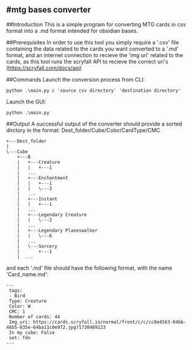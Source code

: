 #mtg bases converter
------------------------------------------------------------
##Introduction
This is a simple program for converting MTG cards in csv format into a .md format
intended for obsidian bases.

##Prerequisites
In order to use this tool you simply require a '.csv' file containing the data related to the cards you want converted to a '.md' format,
and an internet connection to recieve the 'img uri' related to the cards, as this tool runs the scryfall API to recieve the correct uri's (https://scryfall.com/docs/api)

##Commands
Launch the conversion process from CLI:
```
python .\main.py c 'source csv directory' 'destination directory'
```
Launch the GUI:
```
python .\main.py 
```

##Output
A successful output of the converter should provide a sorted dirctory in the format:
Dest_folder/Cube/Color/CardType/CMC
```
+---Dest_folder
|   
\---Cube
    +---B
    |   +---Creature
    |   |   +---1
    |   ...
    |   +---Enchantment
    |   |   +---1
    |   |   \---3
    |   ...
    |   +---Instant
    |   |   +---1
    |   ...
    |   +---Legendary Creature
    |   |   \---2
    |   ...
    |   +---Legendary Planeswalker
    |   |   \---6
    |   ...
    |   \---Sorcery
    |       +---1
    |  ...
```
and each '.md' file should have the following format, with the name 'Card_name.md':
```
---
 tags: 
 - Bird
 Type: Creature
 Color: W
 CMC: 1
 Number of cards: 44
 Img_uri: https://cards.scryfall.io/normal/front/c/c/cc8e4563-04bb-46b5-835e-64ba11c0e972.jpg?1730489133
 In my cube: False
 set: fdn
---
```
